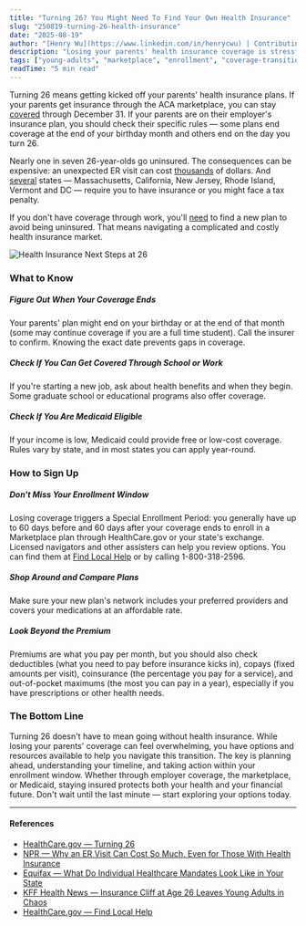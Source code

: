 ```yaml
---
title: "Turning 26? You Might Need To Find Your Own Health Insurance"
slug: "250819-turning-26-health-insurance"
date: "2025-08-19"
author: "[Henry Wu](https://www.linkedin.com/in/henrycwu) | Contributing Policy Analyst"
description: "Losing your parents' health insurance coverage is stressful. Here's what to know."
tags: ["young-adults", "marketplace", "enrollment", "coverage-transition"]
readTime: "5 min read"
---
```


Turning 26 means getting kicked off your parents' health insurance plans. If your parents get insurance through the ACA marketplace, you can stay [covered](https://www.healthcare.gov/turning-26/) through December 31. If your parents are on their employer's insurance plan, you should check their specific rules — some plans end coverage at the end of your birthday month and others end on the day you turn 26.

Nearly one in seven 26-year-olds go uninsured. The consequences can be expensive: an unexpected ER visit can cost [thousands](https://www.npr.org/2019/03/13/702975393/why-an-er-visit-can-cost-so-much-even-for-those-with-health-insurance) of dollars. And [several](https://workforce.equifax.com/all-blogs/-/post/what-do-individual-healthcare-mandates-look-like-in-your-state) states — Massachusetts, California, New Jersey, Rhode Island, Vermont and DC — require you to have insurance or you might face a tax penalty.

If you don't have coverage through work, you'll [need](https://kffhealthnews.org/news/article/insurance-cliff-age-26-young-adults-chaos/) to find a new plan to avoid being uninsured. That means navigating a complicated and costly health insurance market.

![Health Insurance Next Steps at 26](/static/images/26-health-insurance2.png)

### What to Know

##### Figure Out When Your Coverage Ends
Your parents' plan might end on your birthday or at the end of that month (some may continue coverage if you are a full time student). Call the insurer to confirm. Knowing the exact date prevents gaps in coverage.

##### Check If You Can Get Covered Through School or Work
If you're starting a new job, ask about health benefits and when they begin. Some graduate school or educational programs also offer coverage.

##### Check If You Are Medicaid Eligible
If your income is low, Medicaid could provide free or low-cost coverage. Rules vary by state, and in most states you can apply year-round.

### How to Sign Up

##### Don't Miss Your Enrollment Window
Losing coverage triggers a Special Enrollment Period: you generally have up to 60 days before and 60 days after your coverage ends to enroll in a Marketplace plan through HealthCare.gov or your state's exchange. Licensed navigators and other assisters can help you review options. You can find them at [Find Local Help](https://localhelp.healthcare.gov) or by calling 1-800-318-2596.

##### Shop Around and Compare Plans
Make sure your new plan's network includes your preferred providers and covers your medications at an affordable rate.

##### Look Beyond the Premium
Premiums are what you pay per month, but you should also check deductibles (what you need to pay before insurance kicks in), copays (fixed amounts per visit), coinsurance (the percentage you pay for a service), and out-of-pocket maximums (the most you can pay in a year), especially if you have prescriptions or other health needs.

### The Bottom Line

Turning 26 doesn't have to mean going without health insurance. While losing your parents' coverage can feel overwhelming, you have options and resources available to help you navigate this transition. The key is planning ahead, understanding your timeline, and taking action within your enrollment window. Whether through employer coverage, the marketplace, or Medicaid, staying insured protects both your health and your financial future. Don't wait until the last minute — start exploring your options today.

---

#### References

- [HealthCare.gov — Turning 26](https://www.healthcare.gov/turning-26/)
- [NPR — Why an ER Visit Can Cost So Much, Even for Those With Health Insurance](https://www.npr.org/2019/03/13/702975393/why-an-er-visit-can-cost-so-much-even-for-those-with-health-insurance)
- [Equifax — What Do Individual Healthcare Mandates Look Like in Your State](https://workforce.equifax.com/all-blogs/-/post/what-do-individual-healthcare-mandates-look-like-in-your-state)
- [KFF Health News — Insurance Cliff at Age 26 Leaves Young Adults in Chaos](https://kffhealthnews.org/news/article/insurance-cliff-age-26-young-adults-chaos/)
- [HealthCare.gov — Find Local Help](https://localhelp.healthcare.gov)
